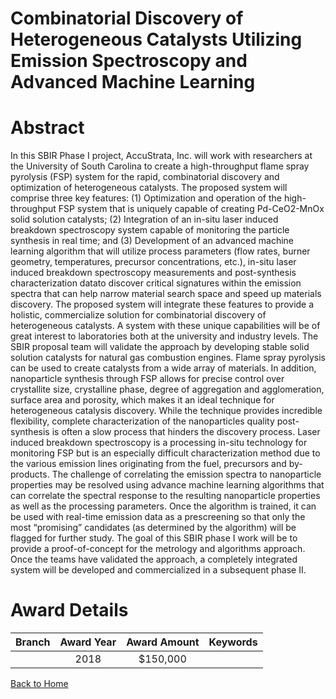
Combinatorial Discovery of Heterogeneous Catalysts Utilizing Emission Spectroscopy and Advanced Machine Learning
================================================================================================================

# Abstract


In this SBIR Phase I project, AccuStrata, Inc. will work with researchers at the University of South Carolina to create a high-throughput flame spray pyrolysis (FSP) system for the rapid, combinatorial discovery and optimization of heterogeneous catalysts. The proposed system will comprise three key features: (1) Optimization and operation of the high-throughput FSP system that is uniquely capable of creating Pd-CeO2-MnOx solid solution catalysts; (2) Integration of an in-situ laser induced breakdown spectroscopy system capable of monitoring the particle synthesis in real time; and (3) Development of an advanced machine learning algorithm that will utilize process parameters (flow rates, burner geometry, temperatures, precursor concentrations, etc.), in-situ laser induced breakdown spectroscopy measurements and post-synthesis characterization datato discover critical signatures within the emission spectra that can help narrow material search space and speed up materials discovery. The proposed system will integrate these features to provide a holistic, commercialize solution for combinatorial discovery of heterogeneous catalysts. A system with these unique capabilities will be of great interest to laboratories both at the university and industry levels. The SBIR proposal team will validate the approach by developing stable solid solution catalysts for natural gas combustion engines. Flame spray pyrolysis can be used to create catalysts from a wide array of materials. In addition, nanoparticle synthesis through FSP allows for precise control over crystallite size, crystalline phase, degree of aggregation and agglomeration, surface area and porosity, which makes it an ideal technique for heterogeneous catalysis discovery. While the technique provides incredible flexibility, complete characterization of the nanoparticles quality post-synthesis is often a slow process that hinders the discovery process. Laser induced breakdown spectroscopy is a processing in-situ technology for monitoring FSP but is an especially difficult characterization method due to the various emission lines originating from the fuel, precursors and by-products. The challenge of correlating the emission spectra to nanoparticle properties may be resolved using advance machine learning algorithms that can correlate the spectral response to the resulting nanoparticle properties as well as the processing parameters. Once the algorithm is trained, it can be used with real-time emission data as a prescreening so that only the most “promising” candidates (as determined by the algorithm) will be flagged for further study. The goal of this SBIR phase I work will be to provide a proof-of-concept for the metrology and algorithms approach. Once the teams have validated the approach, a completely integrated system will be developed and commercialized in a subsequent phase II.  

# Award Details

|Branch|Award Year|Award Amount|Keywords|
| :---: | :---: | :---: | :---: |
||2018|$150,000||
  
  


[Back to Home](https://github.com/chrischow/dod_sbir_awards/Reports/CC/#742)